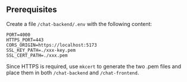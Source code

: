 ## Prerequisites

Create a file `/chat-backend/.env` with the following content:

```
PORT=4000
HTTPS_PORT=443
CORS_ORIGIN=https://localhost:5173
SSL_KEY_PATH=./xxx-key.pem
SSL_CERT_PATH=./xxx.pem
```

Since HTTPS is required, use `mkcert` to generate the two .pem files and place them in both `/chat-backend` and `/chat-frontend`.